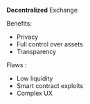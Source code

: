 **Decentralized** Exchange

Benefits:
- Privacy
- Full control over assets
- Transparency

Flaws :
- Low liquidity
- Smart contract exploits
- Complex UX
